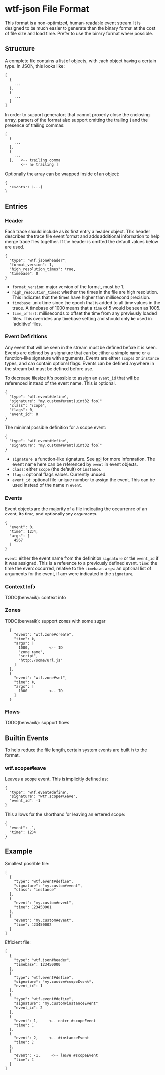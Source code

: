 # wtf-json File Format

This format is a non-optimized, human-readable event stream. It is designed to
be much easier to generate than the binary format at the cost of file size
and load time. Prefer to use the binary format where possible.

## Structure

A complete file contains a list of objects, with each object having a certain
type. In JSON, this looks like:

    [
      {
        ...
      },
      {
        ...
      }
    ]

In order to support generators that cannot properly close the enclosing array,
parsers of the format also support omitting the trailing `]` and the presence of
trailing commas:

    [
      {
        ...
      },
      {
        ...
      },   <-- trailing comma
           <-- no trailing ]

Optionally the array can be wrapped inside of an object:

    {
      'events': [...]
    }

## Entries

### Header

Each trace should include as its first entry a header object. This header
describes the trace file event format and adds additional information to help
merge trace files together. If the header is omitted the default values below
are used.

    {
      "type": "wtf.json#header",
      "format_version": 1,
      "high_resolution_times": true,
      "timebase": 0
    }

* `format_version`: major version of the format, must be 1.
* `high_resolution_times`: whether the times in the file are high resolution.
This indicates that the times have higher than millisecond precision.
* `timebase`: unix time since the epoch that is added to all time values in the
trace. A timebase of 1000 means that a `time` of 5 would be seen as 1005.
* `time_offset`: milliseconds to offset the time from any previously loaded
files. This overrides any timebase setting and should only be used in 'additive'
files.

### Event Definitions

Any event that will be seen in the stream must be defined before it is seen.
Events are defined by a signature that can be either a simple name or a
function-like signature with arguments. Events are either `scopes` or
`instance` types, and can contain optional flags. Events can be defined anywhere
in the stream but must be defined before use.

To decrease filesize it's possible to assign an `event_id` that will be
referenced instead of the event name. This is optional.

    {
      "type": "wtf.event#define",
      "signature": "my.custom#event(uint32 foo)"
      "class": "scope",
      "flags": 0,
      "event_id": 0
    }

The minimal possible definition for a scope event:

    {
      "type": "wtf.event#define",
      "signature": "my.custom#event(uint32 foo)"
    }

* `signature`: a function-like signature. See [api](api.md) for more
information. The event name here can be referenced by `event` in event objects.
* `class`: either `scope` (the default) or `instance`.
* `flags`: optional flags values. Currently unused.
* `event_id`: optional file-unique number to assign the event. This can be used
instead of the name in `event`.

### Events

Event objects are the majority of a file indicating the occurrence of an event,
its time, and optionally any arguments.

    {
      "event": 0,
      "time": 1234,
      "args": [
        4567
      ]
    }

`event`: either the event name from the definition `signature` or the `event_id`
if it was assigned. This is a reference to a previously defined event.
`time`: the time the event occurred, relative to the `timebase`.
`args`: an optional list of arguments for the event, if any were indicated in
the `signature`.

### Context Info

TODO(benvanik): context info

### Zones

TODO(benvanik): support zones with some sugar

      {
        "event": "wtf.zone#create",
        "time": 0,
        "args": [
          1000,         <-- ID
          "zone name",
          "script",
          "http://some/url.js"
        ]
      },
      {
        "event": "wtf.zone#set",
        "time": 0,
        "args": [
          1000          <-- ID
        ]
      }

### Flows

TODO(benvanik): support flows

## Builtin Events

To help reduce the file length, certain system events are built in to the
format.

### wtf.scope#leave

Leaves a scope event. This is implicitly defined as:

    {
      "type": "wtf.event#define",
      "signature": "wtf.scope#leave",
      "event_id": -1
    }

This allows for the shorthand for leaving an entered scope:

    {
      "event": -1,
      "time": 1234
    }

## Example

Smallest possible file:

    [
      {
        "type": "wtf.event#define",
        "signature": "my.custom#event",
        "class": "instance"
      },
      {
        "event": "my.custom#event",
        "time": 123450001
      },
      {
        "event": "my.custom#event",
        "time": 123450002
      }
    ]

Efficient file:

    [
      {
        "type": "wtf.json#header",
        "timebase": 123450000
      },
      {
        "type": "wtf.event#define",
        "signature": "my.custom#scopeEvent",
        "event_id": 1
      },
      {
        "type": "wtf.event#define",
        "signature": "my.custom#instanceEvent",
        "event_id": 2
      },
      {
        "event": 1,     <-- enter #scopeEvent
        "time": 1
      },
      {
        "event": 2,     <-- #instanceEvent
        "time": 2
      },
      {
        "event": -1,     <-- leave #scopeEvent
        "time": 3
      }
    ]
